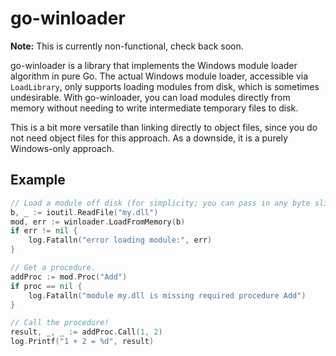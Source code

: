 # go-winloader

**Note:** This is currently non-functional, check back soon.

go-winloader is a library that implements the Windows module loader algorithm in pure Go. The actual Windows module loader, accessible via `LoadLibrary`, only supports loading modules from disk, which is sometimes undesirable. With go-winloader, you can load modules directly from memory without needing to write intermediate temporary files to disk.

This is a bit more versatile than linking directly to object files, since you do not need object files for this approach. As a downside, it is a purely Windows-only approach.

## Example

```go
// Load a module off disk (for simplicity; you can pass in any byte slice.)
b, _ := ioutil.ReadFile("my.dll")
mod, err := winloader.LoadFromMemory(b)
if err != nil {
    log.Fatalln("error loading module:", err)
}

// Get a procedure.
addProc := mod.Proc("Add")
if proc == nil {
    log.Fatalln("module my.dll is missing required procedure Add")
}

// Call the procedure!
result, _, _ := addProc.Call(1, 2)
log.Printf("1 + 2 = %d", result)
```
